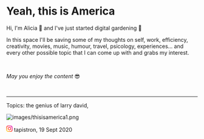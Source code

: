 # Yeah, this is America

Hi, I'm Alicia 🦁 and I've just started digital gardening 🌱

In this space I'll be saving some of my thoughts on self, work, efficiency, creativity, movies, music, humour, travel, psicology, experiences... and every other possible topic that I can come up with and grabs my interest.

<p>&nbsp;<p> 

_May you enjoy the content_ 😎

<p>&nbsp;<p> 
  
  ----------
  Topics: the genius of larry david, 
  



![images/thisisamerica1.png](https://www.youtube.com/watch?v=VYOjWnS4cMY)





[<img src="images/instagramlogo.png" width=16>](https://www.instagram.com/tapistron/) tapistron, 19 Sept 2020
